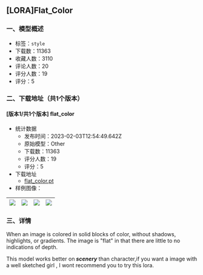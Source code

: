 ## [LORA]Flat_Color
### 一、模型概述

- 标签：`style`
- 下载数：11363
- 收藏人数：3110
- 评论人数：20
- 评分人数：19
- 评分：5

### 二、下载地址（共1个版本）

#### [版本1/共1个版本] flat_color

- 统计数据
  - 发布时间：2023-02-03T12:54:49.642Z
  - 原始模型：Other
  - 下载数：11363
  - 评分人数：19
  - 评分：5
- 下载地址
  - [flat_color.pt](https://civitai.com/api/download/models/7555)
- 样例图像：

| <img src="https://image.civitai.com/xG1nkqKTMzGDvpLrqFT7WA/ba7af3e7-f55b-42dc-be79-384740f72a00/width=450/70779.jpeg" /> | <img src="https://image.civitai.com/xG1nkqKTMzGDvpLrqFT7WA/15708976-86fd-46a4-24b6-a1068b9dae00/width=450/70778.jpeg" /> | <img src="https://image.civitai.com/xG1nkqKTMzGDvpLrqFT7WA/9b1600be-9bba-45a1-433a-c63997721c00/width=450/70777.jpeg" /> | <img src="https://image.civitai.com/xG1nkqKTMzGDvpLrqFT7WA/6247682a-ffa7-4721-aef4-0f6edee7dd00/width=450/70776.jpeg" /> |
| ---- | ---- | ---- | ---- |


### 三、详情
<p>When an image is colored in solid blocks of color, without shadows, highlights, or gradients. The image is "flat" in that there are little to no indications of depth.</p><p>This model  works better on<strong><em> scenery</em></strong> than character,if you want a image with a well sketched girl , I wont recommend you to try this lora. </p>